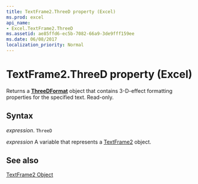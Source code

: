 ```yaml
---
title: TextFrame2.ThreeD property (Excel)
ms.prod: excel
api_name:
- Excel.TextFrame2.ThreeD
ms.assetid: ae85ffd6-ec5b-7082-66a9-3de9fff159ee
ms.date: 06/08/2017
localization_priority: Normal
---
```



# TextFrame2.ThreeD property (Excel)

Returns a  **[ThreeDFormat](Excel.ThreeDFormat.md)** object that contains 3-D-effect formatting properties for the specified text. Read-only.


## Syntax

_expression_. `ThreeD`

_expression_ A variable that represents a [TextFrame2](./Excel.TextFrame2.md) object.


## See also


[TextFrame2 Object](Excel.TextFrame2.md)

